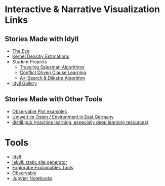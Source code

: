 # Interactive & Narrative Visualization Links

## Stories Made with Idyll

- [The Eye](https://the-eye-5b169094cce3bece5d95e964.vercel.app/)
- [Kernel Densitiy Estimations](https://mathisonian.github.io/kde/)
- Student Projects
  - [Traveling Salesman Algorithms](https://cse442-17f.github.io/Traveling-Salesman-Algorithms/)
  - [Conflict Driven Clause Learning](https://cse442-17f.github.io/Conflict-Driven-Clause-Learning/)
  - [A*-Search & Dijkstra Algorithm](https://cse442-17f.github.io/A-Star-Search-and-Dijkstras-Algorithm/)
- [Idyll Gallery](https://idyll-lang.org/gallery)

## Stories Made with Other Tools

- [Observable Plot examples](https://observablehq.com/@observablehq/plot)
- [Umwelt im Osten / Environment in East Germany](https://umwelt-im-osten.de/)
- [distill.pub (machine learning, especially deep learning resources)](https://distill.pub/)

# Tools

- [Idyll](https://idyll-lang.org/)
- [jekyll: static site generator](https://github.com/jekyll/jekyll)
- [Explorabe Explainables Tools](https://explorabl.es/tools/)
- [Observable](https://observablehq.com/@observablehq/plot)
- [Jupyter Notebooks](https://jupyter.org/)


<!--

You can use the [editor on GitHub](https://github.com/bodo22/nv/edit/gh-pages/index.md) to maintain and preview the content for your website in Markdown files.

Whenever you commit to this repository, GitHub Pages will run [Jekyll](https://jekyllrb.com/) to rebuild the pages in your site, from the content in your Markdown files.

### Markdown

Markdown is a lightweight and easy-to-use syntax for styling your writing. It includes conventions for

```markdown
Syntax highlighted code block

# Header 1
## Header 2
### Header 3

- Bulleted
- List

1. Numbered
2. List

**Bold** and _Italic_ and `Code` text

[Link](url) and ![Image](src)
```

For more details see [Basic writing and formatting syntax](https://docs.github.com/en/github/writing-on-github/getting-started-with-writing-and-formatting-on-github/basic-writing-and-formatting-syntax).

### Jekyll Themes

Your Pages site will use the layout and styles from the Jekyll theme you have selected in your [repository settings](https://github.com/bodo22/nv/settings/pages). The name of this theme is saved in the Jekyll `_config.yml` configuration file.

### Support or Contact

Having trouble with Pages? Check out our [documentation](https://docs.github.com/categories/github-pages-basics/) or [contact support](https://support.github.com/contact) and we’ll help you sort it out.

-->

